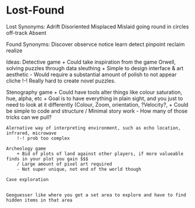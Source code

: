 # Lost-Found

Lost Synonyms:
  Adrift
  Disoriented
  Misplaced
  Mislaid
  going round in circles
  off-track
  Absent
  
Found Synonyms:
  Discover
	observce
	notice
	learn
	detect
	pinpoint
	reclaim
	realize

 Ideas:
  Detective game
    + Could take inspiration from the game Orwell, solving puzzles through data sleuthing
    + Simple to design interface & art aesthetic
    - Would require a substantial amount of polish to not appear cliche
    !-! Really hard to create novel puzzles. 
    
  Stenography game
    + Could have tools alter things like colour saturation, hue, alpha, etc
    + Goal is to have everything in plain sight, and you just to need to look at it differently (Colour, Zoom, orientation, ?Velocity?, 
    + Could be simple to code and structure
    / Minimal story work
    - How many of those tricks can we pull?
		
	Alernative way of interpreting environment, such as echo location, infrared, microwave
		!-! prob too complex
	
	Archeology game
		+ Bid of plots of land against other players, if more valueable finds in your plot you gain $$$
		/ Large amount of pixel art required
		- Not super unique, not end of the world though
		
	Cave exploration
	
		
    Geoguesser like where you get a set area to explore and have to find hidden items in that area
	
    
  
